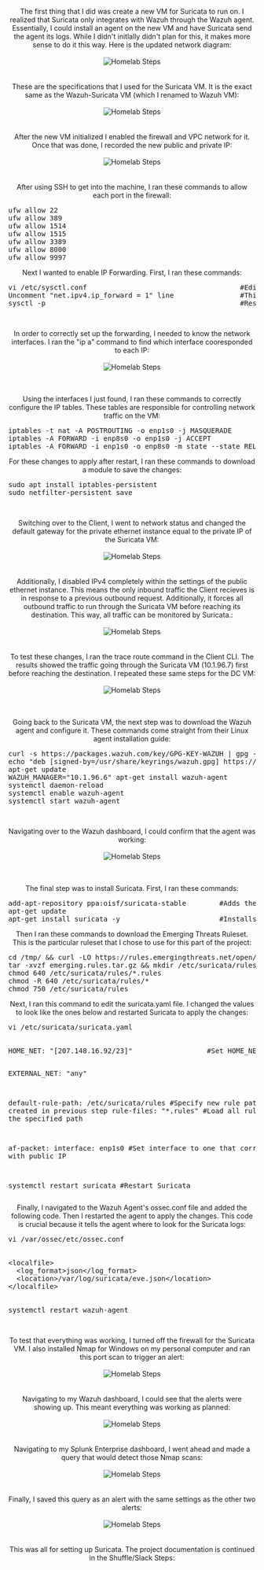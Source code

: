 <p align="center">
The first thing that I did was create a new VM for Suricata to run on. I realized that Suricata only integrates with Wazuh through the Wazuh agent. Essentially, I could install an agent on the new VM and have Suricata send the agent its logs. While I didn't initlally didn't plan for this, it makes more sense to do it this way. Here is the updated network diagram:<br/><br />
<img src="" alt="Homelab Steps">
<br />
<br />
<br />  
These are the specifications that I used for the Suricata VM. It is the exact same as the Wazuh-Suricata VM (which I renamed to Wazuh VM): <br/><br />
<img src="https://i.imgur.com/02bl9m7.png" alt="Homelab Steps">
<br />
<br />
<br />
After the new VM initialized I enabled the firewall and VPC network for it. Once that was done, I recorded the new public and private IP: <br/><br />
<img src="https://i.imgur.com/7U3siyU.png" alt="Homelab Steps">
<br />
<br />
<br />
After using SSH to get into the machine, I ran these commands to allow each port in the firewall:
<pre>
ufw allow 22
ufw allow 389
ufw allow 1514
ufw allow 1515
ufw allow 3389
ufw allow 8000
ufw allow 9997
</pre>
<p align="center">
Next I wanted to enable IP Forwarding. First, I ran these commands:
<pre>
vi /etc/sysctl.conf                                     #Edit configuration file
Uncomment "net.ipv4.ip_forward = 1" line                #This variable allows IP Forwarding 
sysctl -p                                               #Restart to apply changes           
</pre>
<br />
<p align="center">
In order to correctly set up the forwarding, I needed to know the network interfaces. I ran the "ip a" command to find which interface cooresponded to each IP: <br/><br />
<img src="https://i.imgur.com/weVe81p.png" alt="Homelab Steps">
<br />
<br />
<br />
<p align="center">
Using the interfaces I just found, I ran these commands to correctly configure the IP tables. These tables are responsible for controlling network traffic on the VM:
<pre>
iptables -t nat -A POSTROUTING -o enp1s0 -j MASQUERADE        #Hide Private IP requests behind their Public IP counterparts
iptables -A FORWARD -i enp8s0 -o enp1s0 -j ACCEPT                                                   #Allow outbound traffic
iptables -A FORWARD -i enp1s0 -o enp8s0 -m state --state RELATED,ESTABLISHED -j ACCEPT               #Allow inbound traffic
</pre>
<p align="center">
For these changes to apply after restart, I ran these commands to download a module to save the changes:
<pre>
sudo apt install iptables-persistent 
sudo netfilter-persistent save 
</pre>
<br />
<p align="center">
Switching over to the Client, I went to network status and changed the default gateway for the private ethernet instance equal to the private IP of the Suricata VM: <br/><br />
<img src="https://i.imgur.com/FaKBJoV.png" alt="Homelab Steps">
<br />
<br />
<br />
Additionally, I disabled IPv4 completely within the settings of the public ethernet instance. This means the only inbound traffic the Client recieves is in response to a previous outbound request. Additionally, it forces all outbound traffic to run through the Suricata VM before reaching its destination. This way, all traffic can be monitored by Suricata.: <br/><br />
<img src="https://i.imgur.com/CN5knZr.png" alt="Homelab Steps">
<br />
<br />
<br />
To test these changes, I ran the trace route command in the Client CLI. The results showed the traffic going through the Suricata VM (10.1.96.7) first before reaching the destination. I repeated these same steps for the DC VM: <br/><br />
<img src="https://i.imgur.com/y4PVUhc.png" alt="Homelab Steps">
<br />
<br />
<br />
<p align="center">
Going back to the Suricata VM, the next step was to download the Wazuh agent and configure it. These commands come straight from their Linux agent installation guide:
<pre>
curl -s https://packages.wazuh.com/key/GPG-KEY-WAZUH | gpg --no-default-keyring --keyring gnupg-ring:/usr/share/keyrings/wazuh.gpg --import && chmod 644 /usr/share/keyrings/wazuh.gpg         #Installs the GPG key
echo "deb [signed-by=/usr/share/keyrings/wazuh.gpg] https://packages.wazuh.com/4.x/apt/ stable main" | tee -a /etc/apt/sources.list.d/wazuh.list                                          #Adds the Wazuh Repository
apt-get update
WAZUH_MANAGER="10.1.96.6" apt-get install wazuh-agent               #Installs the agent
systemctl daemon-reload                                             #Reloads daemon to apply changes 
systemctl enable wazuh-agent                                        #Enables the agent
systemctl start wazuh-agent                                         #Starts the agent
</pre>
<br />
<p align="center">
Navigating over to the Wazuh dashboard, I could confirm that the agent was working: <br/><br />
<img src="https://i.imgur.com/q1jPWUy.png" alt="Homelab Steps">
<br />
<br />
<br />
<p align="center">
The final step was to install Suricata. First, I ran these commands:
<pre>
add-apt-repository ppa:oisf/suricata-stable        #Adds the Suricata Repository
apt-get update 
apt-get install suricata -y                        #Installs Suricata
</pre>
<p align="center">
Then I ran these commands to download the Emerging Threats Ruleset. This is the particular ruleset that I chose to use for this part of the project:
<pre>
cd /tmp/ && curl -LO https://rules.emergingthreats.net/open/suricata-6.0.8/emerging.rules.tar.gz                           #Installs the Emerging Threats Ruleset
tar -xvzf emerging.rules.tar.gz && mkdir /etc/suricata/rules && mv rules/*.rules /etc/suricata/rules/                      #Makes a new directory and stores the ruleset there
chmod 640 /etc/suricata/rules/*.rules                                                                                      #Assigns correct permissions for the rules
chmod -R 640 /etc/suricata/rules/*
chmod 750 /etc/suricata/rules
</pre>
<p align="center">
Next, I ran this command to edit the suricata.yaml file. I changed the values to look like the ones below and restarted Suricata to apply the changes:
<pre>
vi /etc/suricata/suricata.yaml
<br/>  
HOME_NET: "[207.148.16.92/23]"                  #Set HOME_NET equal to the Suricata public IP
  
EXTERNAL_NET: "any"
  
default-rule-path: /etc/suricata/rules          #Specify new rule path I created in previous step
rule-files:
  "*.rules"                                     #Load all rules within the specified path

af-packet:
  interface: enp1s0                             #Set interface to one that correalates with public IP

systemctl restart suricata                      #Restart Suricata
</pre>
<p align="center">
Finally, I navigated to the Wazuh Agent's ossec.conf file and added the following code. Then I restarted the agent to apply the changes. This code is crucial because it tells the agent where to look for the Suricata logs:
<pre>
vi /var/ossec/etc/ossec.conf      
<br/>
&lt;localfile&gt;
  &lt;log_format&gt;json&lt;/log_format&gt;
  &lt;location&gt;/var/log/suricata/eve.json&lt;/location&gt;
&lt;/localfile&gt;
<br/>
systemctl restart wazuh-agent
</pre>
<br />
<p align="center">
To test that everything was working, I turned off the firewall for the Suricata VM. I also installed Nmap for Windows on my personal computer and ran this port scan to trigger an alert: <br/><br />
<img src="https://i.imgur.com/Bp6Wp0P.png" alt="Homelab Steps">
<br />
<br />
<br />
Navigating to my Wazuh dashboard, I could see that the alerts were showing up. This meant everything was working as planned: <br/><br />
<img src="https://i.imgur.com/ctgWYRw.png" alt="Homelab Steps">
<br />
<br />
<br />
Navigating to my Splunk Enterprise dashboard, I went ahead and made a query that would detect those Nmap scans: <br/><br />
<img src="https://i.imgur.com/HjMQ4Kf.png" alt="Homelab Steps">
<br />
<br />
<br />
Finally, I saved this query as an alert with the same settings as the other two alerts: <br/><br />
<img src="https://i.imgur.com/j5a2Sl5.png" alt="Homelab Steps">
<br />
<br />
<br />
This was all for setting up Suricata. The project documentation is continued in the Shuffle/Slack Steps: <br/><br />
